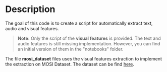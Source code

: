 # Description

The goal of this code is to create a script for automatically extract text, audio and visual features.


> **Note:** Only the script of the **visual features** is provided. The text and audio features is still missing implementation. However, you can find an initial version of them in the "notebooks" folder.
> 

The file **mosi_dataset** files uses the visual features extraction to implement the extraction on MOSI Dataset.
The dataset can be find [here](https://github.com/A2Zadeh/CMU-MultimodalDataSDK).
